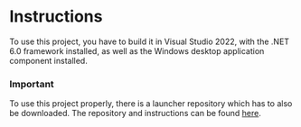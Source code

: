 # Instructions
To use this project, you have to build it in Visual Studio 2022, with the .NET 6.0 framework installed, as well as the Windows desktop application component installed.

### Important
To use this project properly, there is a launcher repository which has to also be downloaded. The repository and instructions can be found [here](https://github.com/CreeperEntertain/TMC-Launcher).
